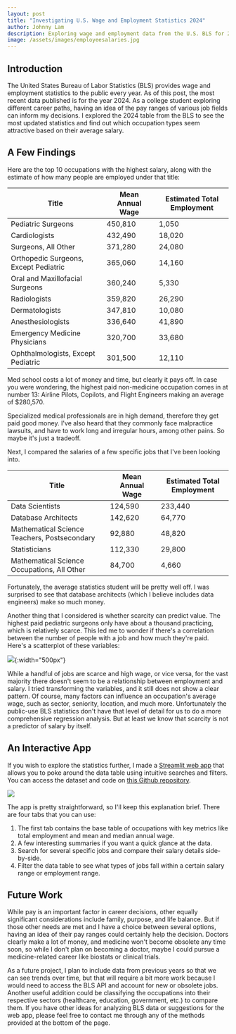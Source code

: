 ```yaml
---
layout: post
title: "Investigating U.S. Wage and Employment Statistics 2024"
author: Johnny Lam
description: Exploring wage and employment data from the U.S. BLS for 2024
image: /assets/images/employeesalaries.jpg
---
```


## Introduction

The United States Bureau of Labor Statistics (BLS) provides wage and employment statistics to the public every year. As of this post, the most recent data published is for the year 2024. As a college student exploring different career paths, having an idea of the pay ranges of various job fields can inform my decisions. I explored the 2024 table from the BLS to see the most updated statistics and find out which occupation types seem attractive based on their average salary.

## A Few Findings

Here are the top 10 occupations with the highest salary, along with the estimate of how many people are employed under that title:

| Title      | Mean Annual Wage      | Estimated Total Employment      |
|---------------|---------------|---------------|
| Pediatric Surgeons   | 450,810   | 1,050   |
| Cardiologists   | 432,490   | 18,020   |
| Surgeons, All Other   | 371,280   |24,080  |
| Orthopedic Surgeons, Except Pediatric  | 365,060  |  14,160 |
| Oral and Maxillofacial Surgeons  | 360,240  | 5,330  |
| Radiologists  | 359,820  |  26,290 |
| Dermatologists  |  347,810 | 10,080  |
| Anesthesiologists  |  336,640 |41,890   |
| Emergency Medicine Physicians  |  320,700 |  33,680 |
| Ophthalmologists, Except Pediatric  | 301,500  | 12,110  |

Med school costs a lot of money and time, but clearly it pays off. In case you were wondering, the highest paid non-medicine occupation comes in at number 13: Airline Pilots, Copilots, and Flight Engineers making an average of \$280,570. 

Specialized medical professionals are in high demand, therefore they get paid good money. I've also heard that they commonly face malpractice lawsuits, and have to work long and irregular hours, among other pains. So maybe it's just a tradeoff.

Next, I compared the salaries of a few specific jobs that I've been looking into.

| Title      | Mean Annual Wage      | Estimated Total Employment      |
|---------------|---------------|---------------|
| Data Scientists   | 124,590   | 233,440   |
| Database Architects   | 142,620   | 64,770   |
| Mathematical Science Teachers, Postsecondary  | 92,880  |48,820  |
| Statisticians | 112,330 | 29,800 |
| Mathematical Science Occupations, All Other  | 84,700 | 4,660  |

Fortunately, the average statistics student will be pretty well off. I was surprised to see that database architects (which I believe includes data engineers) make so much money. 

Another thing that I considered is whether scarcity can predict value. The highest paid pediatric surgeons only have about a thousand practicing, which is relatively scarce. This led me to wonder if there's a correlation between the number of people with a job and how much they're paid. Here's a scatterplot of these variables:

![]({{site.url}}/{{site.baseurl}}/assets/images/scatter.jpg){:width="500px"}

While a handful of jobs are scarce and high wage, or vice versa, for the vast majority there doesn't seem to be a relationship between employment and salary. I tried transforming the variables, and it still does not show a clear pattern. Of course, many factors can influence an occupation's average wage, such as sector, seniority, location, and much more. Unfortunately the public-use BLS statistics don't have that level of detail for us to do a more comprehensive regression analysis. But at least we know that scarcity is not a predictor of salary by itself.



## An Interactive App

If you wish to explore the statistics further, I made a <a href="https://jl240-bls-analysis-main-bzc2do.streamlit.app/" target="_blank">Streamlit web app</a> that allows you to poke around the data table using intuitive searches and filters. You can access the dataset and code on <a href="https://github.com/jl240/BLS_analysis" target="_blank">this Github repository</a>.

![]({{site.url}}/{{site.baseurl}}/assets/images/website_screenshot.jpg)

The app is pretty straightforward, so I'll keep this explanation brief. There are four tabs that you can use:
1. The first tab contains the base table of occupations with key metrics like total employment and mean and median annual wage.
2. A few interesting summaries if you want a quick glance at the data.
3. Search for several specific jobs and compare their salary details side-by-side.
4. Filter the data table to see what types of jobs fall within a certain salary range or employment range.

## Future Work

While pay is an important factor in career decisions, other equally significant considerations include family, purpose, and life balance. But if those other needs are met and I have a choice between several options, having an idea of their pay ranges could certainly help the decision. Doctors clearly make a lot of money, and medicine won't become obsolete any time soon, so while I don't plan on becoming a doctor, maybe I could pursue a medicine-related career like biostats or clinical trials.

As a future project, I plan to include data from previous years so that we can see trends over time, but that will require a bit more work because I would need to access the BLS API and account for new or obsolete jobs. Another useful addition could be classifying the occupations into their respective sectors (healthcare, education, government, etc.) to compare them. If you have other ideas for analyzing BLS data or suggestions for the web app, please feel free to contact me through any of the methods provided at the bottom of the page.